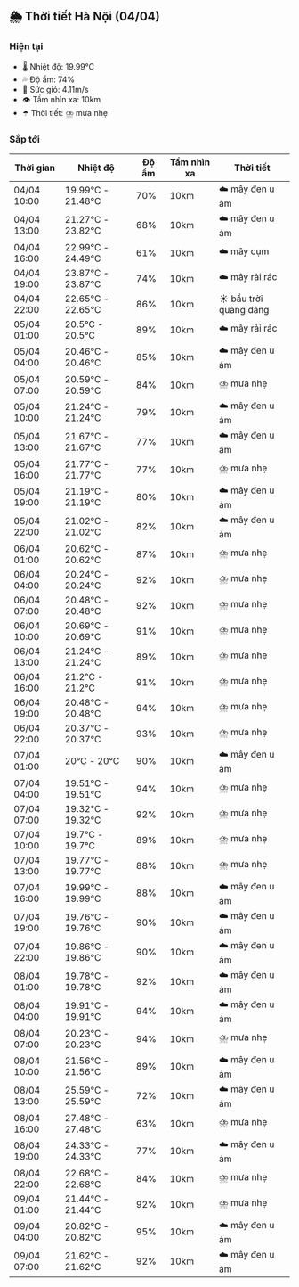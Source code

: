 ## 🌦️ Thời tiết Hà Nội (04/04)

### Hiện tại

- 🌡️ Nhiệt độ: 19.99℃
- 💦 Độ ẩm: 74%
- 💨 Sức gió: 4.11m/s
- 👁️ Tầm nhìn xa: 10km
- ☂️ Thời tiết: ⛈️ mưa nhẹ

### Sắp tới

| Thời gian | Nhiệt độ | Độ ẩm | Tầm nhìn xa | Thời tiết |
| --- | --- | --- | --- | --- |
| 04/04 10:00 | 19.99℃ - 21.48℃ | 70% | 10km | ☁️ mây đen u ám |
| 04/04 13:00 | 21.27℃ - 23.82℃ | 68% | 10km | ☁️ mây đen u ám |
| 04/04 16:00 | 22.99℃ - 24.49℃ | 61% | 10km | ☁️ mây cụm |
| 04/04 19:00 | 23.87℃ - 23.87℃ | 74% | 10km | ☁️ mây rải rác |
| 04/04 22:00 | 22.65℃ - 22.65℃ | 86% | 10km | ☀️ bầu trời quang đãng |
| 05/04 01:00 | 20.5℃ - 20.5℃ | 89% | 10km | ☁️ mây rải rác |
| 05/04 04:00 | 20.46℃ - 20.46℃ | 85% | 10km | ☁️ mây đen u ám |
| 05/04 07:00 | 20.59℃ - 20.59℃ | 84% | 10km | ⛈️ mưa nhẹ |
| 05/04 10:00 | 21.24℃ - 21.24℃ | 79% | 10km | ☁️ mây đen u ám |
| 05/04 13:00 | 21.67℃ - 21.67℃ | 77% | 10km | ☁️ mây đen u ám |
| 05/04 16:00 | 21.77℃ - 21.77℃ | 77% | 10km | ⛈️ mưa nhẹ |
| 05/04 19:00 | 21.19℃ - 21.19℃ | 80% | 10km | ☁️ mây đen u ám |
| 05/04 22:00 | 21.02℃ - 21.02℃ | 82% | 10km | ☁️ mây đen u ám |
| 06/04 01:00 | 20.62℃ - 20.62℃ | 87% | 10km | ⛈️ mưa nhẹ |
| 06/04 04:00 | 20.24℃ - 20.24℃ | 92% | 10km | ⛈️ mưa nhẹ |
| 06/04 07:00 | 20.48℃ - 20.48℃ | 92% | 10km | ⛈️ mưa nhẹ |
| 06/04 10:00 | 20.69℃ - 20.69℃ | 91% | 10km | ⛈️ mưa nhẹ |
| 06/04 13:00 | 21.24℃ - 21.24℃ | 89% | 10km | ⛈️ mưa nhẹ |
| 06/04 16:00 | 21.2℃ - 21.2℃ | 91% | 10km | ⛈️ mưa nhẹ |
| 06/04 19:00 | 20.48℃ - 20.48℃ | 94% | 10km | ⛈️ mưa nhẹ |
| 06/04 22:00 | 20.37℃ - 20.37℃ | 93% | 10km | ⛈️ mưa nhẹ |
| 07/04 01:00 | 20℃ - 20℃ | 90% | 10km | ☁️ mây đen u ám |
| 07/04 04:00 | 19.51℃ - 19.51℃ | 94% | 10km | ⛈️ mưa nhẹ |
| 07/04 07:00 | 19.32℃ - 19.32℃ | 92% | 10km | ⛈️ mưa nhẹ |
| 07/04 10:00 | 19.7℃ - 19.7℃ | 89% | 10km | ⛈️ mưa nhẹ |
| 07/04 13:00 | 19.77℃ - 19.77℃ | 88% | 10km | ⛈️ mưa nhẹ |
| 07/04 16:00 | 19.99℃ - 19.99℃ | 88% | 10km | ☁️ mây đen u ám |
| 07/04 19:00 | 19.76℃ - 19.76℃ | 90% | 10km | ☁️ mây đen u ám |
| 07/04 22:00 | 19.86℃ - 19.86℃ | 90% | 10km | ☁️ mây đen u ám |
| 08/04 01:00 | 19.78℃ - 19.78℃ | 92% | 10km | ☁️ mây đen u ám |
| 08/04 04:00 | 19.91℃ - 19.91℃ | 94% | 10km | ☁️ mây đen u ám |
| 08/04 07:00 | 20.23℃ - 20.23℃ | 94% | 10km | ⛈️ mưa nhẹ |
| 08/04 10:00 | 21.56℃ - 21.56℃ | 89% | 10km | ☁️ mây đen u ám |
| 08/04 13:00 | 25.59℃ - 25.59℃ | 72% | 10km | ☁️ mây đen u ám |
| 08/04 16:00 | 27.48℃ - 27.48℃ | 63% | 10km | ⛈️ mưa nhẹ |
| 08/04 19:00 | 24.33℃ - 24.33℃ | 77% | 10km | ☁️ mây đen u ám |
| 08/04 22:00 | 22.68℃ - 22.68℃ | 84% | 10km | ⛈️ mưa nhẹ |
| 09/04 01:00 | 21.44℃ - 21.44℃ | 92% | 10km | ⛈️ mưa nhẹ |
| 09/04 04:00 | 20.82℃ - 20.82℃ | 95% | 10km | ☁️ mây đen u ám |
| 09/04 07:00 | 21.62℃ - 21.62℃ | 92% | 10km | ☁️ mây đen u ám |
